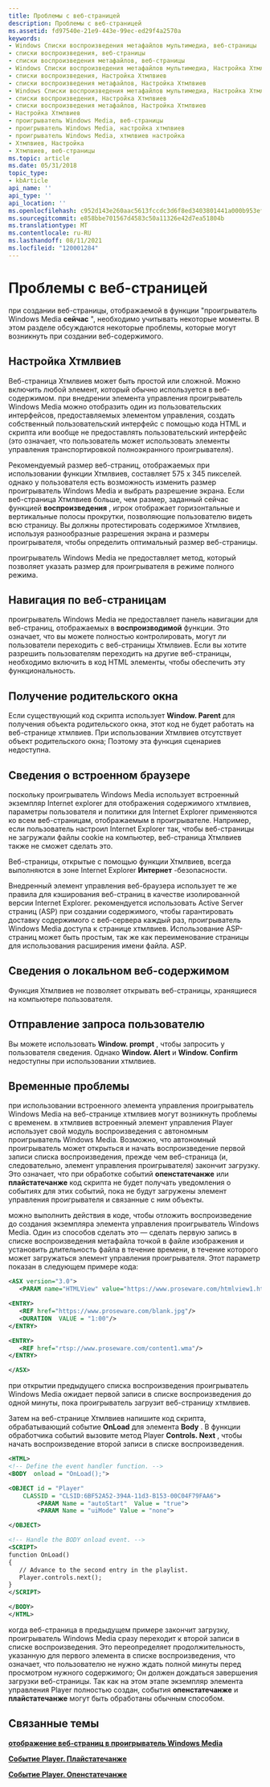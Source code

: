 ```yaml
---
title: Проблемы с веб-страницей
description: Проблемы с веб-страницей
ms.assetid: fd97540e-21e9-443e-99ec-ed29f4a2570a
keywords:
- Windows Списки воспроизведения метафайлов мультимедиа, веб-страницы
- списки воспроизведения, веб-страницы
- списки воспроизведения метафайлов, веб-страницы
- Windows Списки воспроизведения метафайлов мультимедиа, Настройка Хтмлвиев
- списки воспроизведения, Настройка Хтмлвиев
- списки воспроизведения метафайлов, Настройка Хтмлвиев
- Windows Списки воспроизведения метафайлов мультимедиа, Настройка Хтмлвиев
- списки воспроизведения, Настройка Хтмлвиев
- списки воспроизведения метафайлов, Настройка Хтмлвиев
- Настройка Хтмлвиев
- проигрыватель Windows Media, веб-страницы
- проигрыватель Windows Media, настройка хтмлвиев
- проигрыватель Windows Media, хтмлвиев настройка
- Хтмлвиев, Настройка
- Хтмлвиев, веб-страницы
ms.topic: article
ms.date: 05/31/2018
topic_type:
- kbArticle
api_name: ''
api_type: ''
api_location: ''
ms.openlocfilehash: c952d143e260aac5613fccdc3d6f8ed3403801441a000b953ef5e8387c924857
ms.sourcegitcommit: e858bbe701567d4583c50a11326e42d7ea51804b
ms.translationtype: MT
ms.contentlocale: ru-RU
ms.lasthandoff: 08/11/2021
ms.locfileid: "120001284"
---
```

# <a name="web-page-issues"></a>Проблемы с веб-страницей

при создании веб-страницы, отображаемой в функции "проигрыватель Windows Media **сейчас** ", необходимо учитывать некоторые моменты. В этом разделе обсуждаются некоторые проблемы, которые могут возникнуть при создании веб-содержимого.

## <a name="customizing-htmlview"></a>Настройка Хтмлвиев

Веб-страница Хтмлвиев может быть простой или сложной. Можно включить любой элемент, который обычно используется в веб-содержимом. при внедрении элемента управления проигрыватель Windows Media можно отобразить один из пользовательских интерфейсов, предоставляемых элементом управления, создать собственный пользовательский интерфейс с помощью кода HTML и скрипта или вообще не предоставлять пользовательский интерфейс (это означает, что пользователь может использовать элементы управления транспортировкой полноэкранного проигрывателя).

Рекомендуемый размер веб-страниц, отображаемых при использовании функции Хтмлвиев, составляет 575 x 345 пикселей. однако у пользователя есть возможность изменить размер проигрыватель Windows Media и выбрать разрешение экрана. Если веб-страница Хтмлвиев больше, чем размер, заданный сейчас функцией **воспроизведения** , игрок отображает горизонтальные и вертикальные полосы прокрутки, позволяющие пользователю видеть всю страницу. Вы должны протестировать содержимое Хтмлвиев, используя разнообразные разрешения экрана и размеры проигрывателя, чтобы определить оптимальный размер веб-страницы.

проигрыватель Windows Media не предоставляет метод, который позволяет указать размер для проигрывателя в режиме полного режима.

## <a name="web-page-navigation"></a>Навигация по веб-страницам

проигрыватель Windows Media не предоставляет панель навигации для веб-страниц, отображаемых в **воспроизводимой** функции. Это означает, что вы можете полностью контролировать, могут ли пользователи переходить с веб-страницы Хтмлвиев. Если вы хотите разрешить пользователям переходить на другие веб-страницы, необходимо включить в код HTML элементы, чтобы обеспечить эту функциональность.

## <a name="retrieving-the-parent-window"></a>Получение родительского окна

Если существующий код скрипта использует **Window. Parent** для получения объекта родительского окна, этот код не будет работать на веб-странице хтмлвиев. При использовании Хтмлвиев отсутствует объект родительского окна; Поэтому эта функция сценариев недоступна.

## <a name="about-the-embedded-browser"></a>Сведения о встроенном браузере

поскольку проигрыватель Windows Media использует встроенный экземпляр Internet explorer для отображения содержимого хтмлвиев, параметры пользователя и политики для Internet Explorer применяются ко всем веб-страницам, отображаемым в проигрывателе. Например, если пользователь настроил Internet Explorer так, чтобы веб-страницы не загружали файлы cookie на компьютер, веб-страница Хтмлвиев также не сможет сделать это.

Веб-страницы, открытые с помощью функции Хтмлвиев, всегда выполняются в зоне Internet Explorer **Интернет** -безопасности.

Внедренный элемент управления веб-браузера использует те же правила для кэширования веб-страниц в качестве изолированной версии Internet Explorer. рекомендуется использовать Active Server страниц (ASP) при создании содержимого, чтобы гарантировать доставку содержимого с веб-сервера каждый раз, проигрыватель Windows Media доступа к странице хтмлвиев. Использование ASP-страниц может быть простым, так же как переименование страницы для использования расширения имени файла. ASP.

## <a name="about-local-web-content"></a>Сведения о локальном веб-содержимом

Функция Хтмлвиев не позволяет открывать веб-страницы, хранящиеся на компьютере пользователя.

## <a name="prompting-the-user"></a>Отправление запроса пользователю

Вы можете использовать **Window. prompt** , чтобы запросить у пользователя сведения. Однако **Window. Alert** и **Window. Confirm** недоступны при использовании хтмлвиев.

## <a name="timing-issues"></a>Временные проблемы

при использовании встроенного элемента управления проигрыватель Windows Media на веб-странице хтмлвиев могут возникнуть проблемы с временем. в хтмлвиев встроенный элемент управления Player использует свой модуль воспроизведения с автономным проигрыватель Windows Media. Возможно, что автономный проигрыватель может открыться и начать воспроизведение первой записи списка воспроизведения, прежде чем веб-страница (и, следовательно, элемент управления проигрывателя) закончит загрузку. Это означает, что при обработке событий **опенстатечанже** или **плайстатечанже** код скрипта не будет получать уведомления о событиях для этих событий, пока не будут загружены элемент управления проигрывателя и связанные с ним объекты.

можно выполнить действия в коде, чтобы отложить воспроизведение до создания экземпляра элемента управления проигрыватель Windows Media. Один из способов сделать это — сделать первую запись в списке воспроизведения метафайла точкой в файле изображения и установить длительность файла в течение времени, в течение которого может загружаться элемент управления проигрывателя. Этот параметр показан в следующем примере кода:


```XML
<ASX version="3.0">
   <PARAM name="HTMLView" value="https://www.proseware.com/htmlview1.htm"/>

<ENTRY>
   <REF href="https://www.proseware.com/blank.jpg"/>
   <DURATION  VALUE = "1:00"/>
</ENTRY>

<ENTRY>
   <REF href="rtsp://www.proseware.com/content1.wma"/>
</ENTRY>

</ASX>

```



при открытии предыдущего списка воспроизведения проигрыватель Windows Media ожидает первой записи в списке воспроизведения до одной минуты, пока проигрыватель загрузит веб-страницу хтмлвиев.

Затем на веб-странице Хтмлвиев напишите код скрипта, обрабатывающий событие **OnLoad** для элемента **Body** . В функции обработчика событий вызовите метод Player **Controls. Next** , чтобы начать воспроизведение второй записи в списке воспроизведения.


```XML
<HTML>
<!-- Define the event handler function. -->
<BODY  onload = "OnLoad();">

<OBJECT id = "Player" 
    CLASSID = "CLSID:6BF52A52-394A-11d3-B153-00C04F79FAA6"> 
        <PARAM Name = "autoStart"  Value = "true">
        <PARAM Name = "uiMode" Value = "none">

</OBJECT>

<!-- Handle the BODY onload event. -->
<SCRIPT>
function OnLoad()
{
   // Advance to the second entry in the playlist.
   Player.controls.next();
}
</SCRIPT>

</BODY>
</HTML>

```



когда веб-страница в предыдущем примере закончит загрузку, проигрыватель Windows Media сразу переходит к второй записи в списке воспроизведения. Это переопределяет продолжительность, указанную для первого элемента в списке воспроизведения, что означает, что пользователю не нужно ждать полной минуты перед просмотром нужного содержимого; Он должен дождаться завершения загрузки веб-страницы. Так как на этом этапе экземпляр элемента управления Player полностью создан, события **опенстатечанже** и **плайстатечанже** могут быть обработаны обычным способом.

## <a name="related-topics"></a>Связанные темы

<dl> <dt>

[**отображение веб-страниц в проигрыватель Windows Media**](displaying-web-pages-in-windows-media-player.md)
</dt> <dt>

[**Событие Player. Плайстатечанже**](player-player-playstatechange.md)
</dt> <dt>

[**Событие Player. Опенстатечанже**](player-player-openstatechange.md)
</dt> </dl>

 

 





